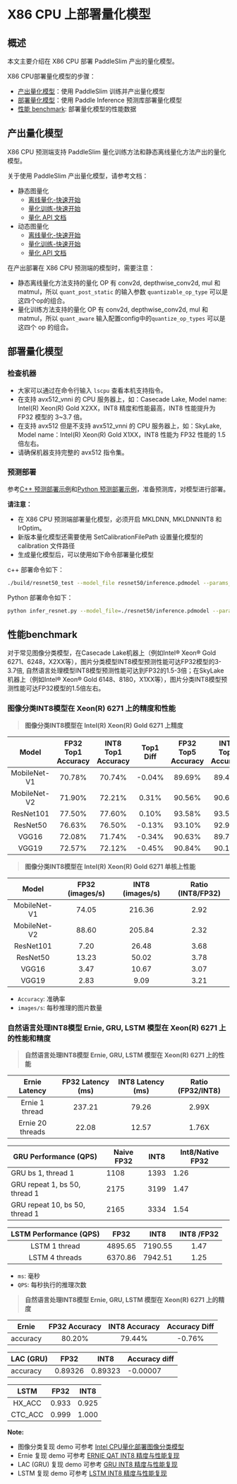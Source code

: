# X86 CPU 上部署量化模型

## 概述

本文主要介绍在 X86 CPU 部署 PaddleSlim 产出的量化模型。

X86 CPU部署量化模型的步骤：
- [产出量化模型](#产出量化模型)：使用 PaddleSlim 训练并产出量化模型
- [部署量化模型](#部署量化模型)：使用 Paddle Inference 预测库部署量化模型
- [性能 benchmark](#性能benchmark): 部署量化模型的性能数据


## 产出量化模型

X86 CPU 预测端支持 PaddleSlim 量化训练方法和静态离线量化方法产出的量化模型。

关于使用 PaddleSlim 产出量化模型，请参考文档：
- 静态图量化
  - [离线量化-快速开始](https://paddleslim.readthedocs.io/zh_CN/latest/quick_start/static/quant_post_static_tutorial.html)
  - [量化训练-快速开始](https://paddleslim.readthedocs.io/zh_CN/latest/quick_start/static/quant_aware_tutorial.html)
  - [量化 API 文档](https://paddleslim.readthedocs.io/zh_CN/latest/api_cn/static/quant/quantization_api.html)
- 动态图量化
  - [离线量化-快速开始](https://paddleslim.readthedocs.io/zh_CN/latest/quick_start/dygraph/dygraph_quant_post_tutorial.html)
  - [量化训练-快速开始](https://paddleslim.readthedocs.io/zh_CN/latest/quick_start/dygraph/dygraph_quant_aware_training_tutorial.html)
  - [量化 API 文档](https://paddleslim.readthedocs.io/zh_CN/latest/api_cn/dygraph/quanter/qat.html)


在产出部署在 X86 CPU 预测端的模型时，需要注意：
* 静态离线量化方法支持的量化 OP 有 conv2d, depthwise_conv2d, mul 和 matmul，所以 `quant_post_static` 的输入参数  `quantizable_op_type` 可以是这四个op的组合。
* 量化训练方法支持的量化 OP 有 conv2d, depthwise_conv2d, mul 和 matmul，所以 `quant_aware` 输入配置config中的`quantize_op_types` 可以是这四个 op 的组合。

## 部署量化模型

### 检查机器

* 大家可以通过在命令行输入 `lscpu` 查看本机支持指令。
* 在支持 avx512_vnni 的 CPU 服务器上，如：Casecade Lake, Model name: Intel(R) Xeon(R) Gold X2XX，INT8 精度和性能最高，INT8 性能提升为 FP32 模型的 3~3.7 倍。
* 在支持 avx512 但是不支持 avx512_vnni 的 CPU 服务器上，如：SkyLake, Model name：Intel(R) Xeon(R) Gold X1XX，INT8 性能为 FP32 性能的 1.5 倍左右。
* 请确保机器支持完整的 avx512 指令集。

### 预测部署

参考[C++ 预测部署示例](../../c++/cpu/resnet50)和[Python 预测部署示例](../../pythoncpu/resnet50)，准备预测库，对模型进行部署。

**请注意：**
- 在 X86 CPU 预测端部署量化模型，必须开启 MKLDNN, MKLDNNINT8 和 IrOptim。
- 新版本量化模型还需要使用 SetCalibrationFilePath 设置量化模型的 calibration 文件路径
- 生成量化模型后，可以使用如下命令部署量化模型

c++ 部署命令如下：

```bash
./build/resnet50_test --model_file resnet50/inference.pdmodel --params_file resnet50/inference.pdiparams --calibration_file resnet50/calibration_table.txt
```

Python 部署命令如下：

```bash
python infer_resnet.py --model_file=./resnet50/inference.pdmodel --params_file=./resnet50/inference.pdiparams --calibration_file=./resnet50/calibration_table.txt
```

## 性能benchmark

对于常见图像分类模型，在Casecade Lake机器上（例如Intel® Xeon® Gold 6271、6248，X2XX等），图片分类模型INT8模型预测性能可达FP32模型的3-3.7倍, 自然语言处理模型INT8模型预测性能可达到FP32的1.5-3倍；在SkyLake机器上（例如Intel® Xeon® Gold 6148、8180，X1XX等），图片分类INT8模型预测性能可达FP32模型的1.5倍左右。

### 图像分类INT8模型在 Xeon(R) 6271 上的精度和性能

>**图像分类INT8模型在 Intel(R) Xeon(R) Gold 6271 上精度**

|     Model    | FP32 Top1 Accuracy | INT8 Top1 Accuracy | Top1 Diff | FP32 Top5 Accuracy | INT8 Top5 Accuracy | Top5 Diff |
|:------------:|:------------------:|:------------------:|:---------:|:------------------:|:------------------:|:---------:|
| MobileNet-V1 |       70.78%       |       70.74%       |   -0.04%  |       89.69%       |       89.43%       |   -0.26%  |
| MobileNet-V2 |       71.90%       |       72.21%       |   0.31%   |       90.56%       |       90.62%       |   0.06%   |
|   ResNet101  |       77.50%       |       77.60%       |   0.10%   |       93.58%       |       93.55%       |   -0.03%  |
|   ResNet50   |       76.63%       |       76.50%       |   -0.13%  |       93.10%       |       92.98%       |   -0.12%  |
|     VGG16    |       72.08%       |       71.74%       |   -0.34%  |       90.63%       |       89.71%       |   -0.92%  |
|     VGG19    |       72.57%       |       72.12%       |   -0.45%  |       90.84%       |       90.15%       |   -0.69%  |

>**图像分类INT8模型在 Intel(R) Xeon(R) Gold 6271 单核上性能**

|     Model    | FP32 (images/s) | INT8 (images/s) | Ratio (INT8/FP32) |
|:------------:|:---------------:|:---------------:|:-----------------:|
| MobileNet-V1 |      74.05      |      216.36     |        2.92       |
| MobileNet-V2 |      88.60      |      205.84     |        2.32       |
|   ResNet101  |       7.20      |      26.48      |        3.68       |
|   ResNet50   |      13.23      |      50.02      |        3.78       |
|     VGG16    |       3.47      |      10.67      |        3.07       |
|     VGG19    |       2.83      |       9.09      |        3.21       |

- `Accuracy`: 准确率
- `images/s`: 每秒推理的图片数量

### 自然语言处理INT8模型 Ernie, GRU, LSTM 模型在 Xeon(R) 6271 上的性能和精度

>**自然语言处理INT8模型 Ernie, GRU, LSTM 模型在 Xeon(R) 6271 上的性能**

|     Ernie Latency      | FP32 Latency (ms) | INT8 Latency (ms) | Ratio (FP32/INT8) |
| :--------------: | :---------------: | :---------------: | :---------------: |
|  Ernie 1 thread  |      237.21       |       79.26       |       2.99X       |
| Ernie 20 threads |       22.08       |       12.57       |       1.76X       |

| GRU Performance (QPS)              | Naive FP32 | INT8 | Int8/Native FP32 |
| ------------------------------ | ---------- | ----- | ---------------- |
| GRU bs 1, thread 1             | 1108       | 1393  | 1.26             |
| GRU repeat 1, bs 50, thread 1  | 2175       | 3199  | 1.47             |
| GRU repeat 10, bs 50, thread 1 | 2165       | 3334  | 1.54             |

| LSTM Performance (QPS) |  FP32   |  INT8   | INT8 /FP32 |
| :---------------: | :-----: | :-----: | :--------: |
|   LSTM 1 thread   | 4895.65 | 7190.55 |    1.47    |
|  LSTM 4 threads   | 6370.86 | 7942.51 |    1.25    |

- `ms`: 毫秒
- `QPS`: 每秒执行的推理次数

>**自然语言处理INT8模型 Ernie, GRU, LSTM 模型在 Xeon(R) 6271 上的精度**

|  Ernie   | FP32 Accuracy | INT8 Accuracy | Accuracy Diff |
| :------: | :-----------: | :-----------: | :-----------: |
| accuracy |    80.20%     |    79.44%     |    -0.76%     |

| LAC (GRU) | FP32    | INT8    | Accuracy diff |
| --------- | ------- | ------- | ------------- |
| accuracy  | 0.89326 | 0.89323 | -0.00007      |

|  LSTM   | FP32  | INT8  |
| :-----: | :---: | :---: |
| HX_ACC  | 0.933 | 0.925 |
| CTC_ACC | 0.999 | 1.000 |


**Note:**
* 图像分类复现 demo 可参考 [Intel CPU量化部署图像分类模型](https://github.com/PaddlePaddle/PaddleSlim/tree/develop/demo/mkldnn_quant)
* Ernie 复现 demo 可参考 [ERNIE QAT INT8 精度与性能复现](https://github.com/PaddlePaddle/benchmark/tree/master/Inference/c%2B%2B/ernie/mkldnn)
* LAC (GRU) 复现 demo 可参考 [GRU INT8 精度与性能复现](https://github.com/PaddlePaddle/Paddle-Inference-Demo/tree/master/c%2B%2B/x86_gru_int8)
* LSTM 复现 demo 可参考 [LSTM INT8 精度与性能复现](https://github.com/PaddlePaddle/Paddle-Inference-Demo/tree/master/python/x86_lstm_demo)




